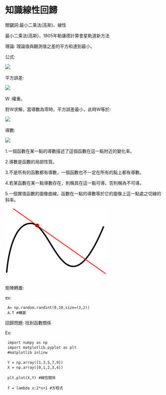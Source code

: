 # 知識線性回歸


關鍵詞:最小二乘法(高斯)、線性

最小二乘法(高斯)，1805年勒讓德計算會星軌道新方法

理論: 理論值與觀測值之差的平方和達到最小。
    
公式:

<img src="http://chart.googleapis.com/chart?cht=tx&chl= H = \sum_{0}^m( y - y_i)^2" style="border:none;">

平方誤差:

<img src="http://chart.googleapis.com/chart?cht=tx&chl= H = \sum_{0}^m( y_i - x_i^T W)^2" style="border:none;">

W :權重。

    
對W求解，當導數為零時，平方誤差最小，此時W等於:


<img src="http://chart.googleapis.com/chart?cht=tx&chl= \hat{W} = (X^T X)^{-\1}  X^Ty" style="border:none;"> 
    
    
導數:
   

<img src="http://chart.googleapis.com/chart?cht=tx&chl= f(x) = \frac{df}{dx}(X_0)" style="border:none;">

  1.一個函數在某一點的導數描述了這個函數在這一點附近的變化率。

  2.導數是函數的局部性質。

  3.不是所有的函數都有導數，一個函數也不一定在所有的點上都有導數。

  4.若某函數在某一點導數存在，則稱其在這一點可導，否則稱為不可導。

  5.一個實值函數的圖像曲線。函數在一點的導數等於它的圖像上這一點處之切線的斜率。

 <img src='Tangent_curve.png' />

矩陣轉置:
   
   ex:
   
     A= np.random.randint(0,10,size=(3,2))
     A.T #轉置
     



回歸問題:
     找到函數關係



Ex: 

     import numpy as np
     import matplotlib.pyplot as plt
     #matplotlib inlinw
     
     Y = np.array([1,3,5,7,9])
     X = np.array([0,1,2,3,4])
   
     plt.plot(X,Y) #線性關係
     
     f = lambda x:2*x+1 #方程式
     
     
     
     
     
